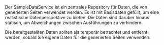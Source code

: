﻿Der SampleDataService ist ein zentrales Repository für Daten, die von generierten Seiten verwendet werden. Es ist mit Basisdaten gefüllt, um eine realistische Datenperspektive zu bieten.  Die Daten sind darüber hinaus statisch, um Abweichungen zwischen Ausführungen zu verhindern.

Die bereitgestellten Daten sollten als temporär betrachtet und entfernt werden, sobald Sie eigene Daten für die generierten Seiten verwenden.
